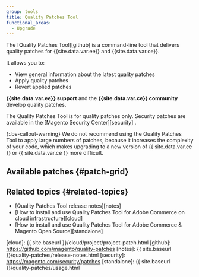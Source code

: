 ```yaml
---
group: tools
title: Quality Patches Tool
functional_areas:
  - Upgrade
---
```


The [Quality Patches Tool][github] is a command-line tool that delivers
quality patches for {{site.data.var.ee}} and {{site.data.var.ce}}.

It allows you to:

*  View general information about the latest quality patches
*  Apply quality patches
*  Revert applied patches

**{{site.data.var.ee}} support** and the **{{site.data.var.ce}} community** develop quality patches.

The Quality Patches Tool is for quality patches only. Security patches are available in the [Magento Security Center][security] .

{:.bs-callout-warning}
We do not recommend using the Quality Patches Tool to apply large numbers of patches, because it increases the complexity of your code, which makes upgrading to a new version of {{ site.data.var.ee }} or {{ site.data.var.ce }} more difficult.

## Available patches   {#patch-grid}

<div id="root"></div>

<script src="{{ site.baseurl }}/common/js/qpt.app.min.js?v=3"></script>

## Related topics   {#related-topics}

*  [Quality Patches Tool release notes][notes]
*  [How to install and use Quality Patches Tool for Adobe Commerce on
  cloud infrastructure][cloud]
*  [How to install and use Quality Patches Tool for Adobe Commerce &
  Magento Open Source][standalone]

<!-- link definitions -->
[cloud]: {{ site.baseurl }}/cloud/project/project-patch.html
[github]: https://github.com/magento/quality-patches
[notes]: {{ site.baseurl }}/quality-patches/release-notes.html
[security]: https://magento.com/security/patches
[standalone]: {{ site.baseurl }}/quality-patches/usage.html

